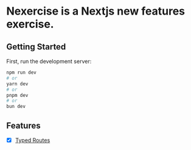 # Nexercise is a Nextjs new features exercise.

## Getting Started

First, run the development server:

```bash
npm run dev
# or
yarn dev
# or
pnpm dev
# or
bun dev
```

## Features

- [x] [Typed Routes](https://nextjs.org/docs/app/api-reference/next-config-js/typedRoutes)
